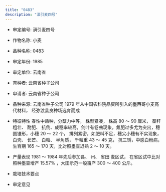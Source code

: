 ```yaml
---
title: "0483"
description: "滇引麦四号"
---
```

* 审定编号:  滇引麦四号

*  作物名称:  小麦

*  品种名称:  0483

*  审定年份:  1985

*  审定单位:  云南省

* 育种者:  云南省种子公司

*  申请者:  云南省种子公司

*  品种来源:  云南省种子公司 1979 年从中国农科院品资所引入的墨西哥小麦高代材料， 经弥渡县良种场选育而成

*  特征特性
春性中熟种，分蘖力中等， 株型紧凑， 株高 80 ～ 90 厘米， 茎秆粗壮、 耐肥、 抗倒、成穗率较高，剑叶有卷曲现象，氮肥过多尤为突出，穗圆锥形，小穗 20 ～ 22 个， 排列紧密，如肥料不足，穗尖小穗有不实现象， 白壳、 长芒、 白粒、 半角质， 千粒重 43 ～ 45 克， 抗三锈，中感白粉病，生育期 165 ～ 170 天，比对照墨查迟熟 2 ～ 10 天。 

*  产量表现
 1981 ～ 1984 年先后参加县、 州、 省田 麦区试， 在省区试中比对照种墨查增产 15.57% ，大田示范一般亩产 300 ～ 400 公斤。

*  栽培技术要点


*  审定意见

